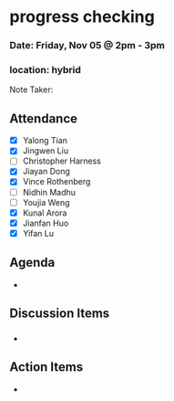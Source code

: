# progress checking

### Date: Friday, Nov 05 @ 2pm - 3pm

### location: hybrid

Note Taker: 

## Attendance

- [x] Yalong Tian
- [x] Jingwen Liu
- [ ] Christopher Harness 
- [x] Jiayan Dong 
- [x] Vince Rothenberg 
- [ ] Nidhin Madhu 
- [ ] Youjia Weng 
- [x] Kunal Arora
- [x] Jianfan Huo
- [x] Yifan Lu 

## Agenda

* 

## Discussion Items

### 


### 

* 

## Action Items

* 

